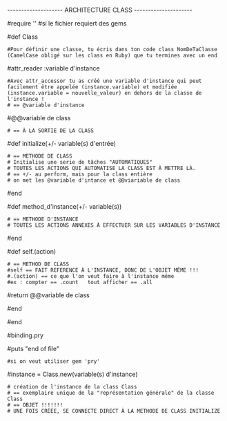-------------------- ARCHITECTURE CLASS ---------------------

#require ''
    #si le fichier requiert des gems



#def Class 

    #Pour définir une classe, tu écris dans ton code class NomDeTaClasse (CamelCase obligé sur les class en Ruby) que tu termines avec un end
   


#attr_reader :variable d'instance

    #Avec attr_accessor tu as créé une variable d'instance qui peut facilement être appelée (instance.variable) et modifiée (instance.variable = nouvelle_valeur) en dehors de la classe de l'instance !
    # == @variable d'instance



#@@variable de class

    # == À LA SORTIE DE LA CLASS 



#def initialize(+/- variable(s) d'entrée)

	# == METHODE DE CLASS
	# Initialise une serie de tâches "AUTOMATIQUES"
	# TOUTES LES ACTIONS QUI AUTOMATISE LA CLASS EST À METTRE LÀ.
    # == +/- au perform, mais pour la class entière
    # on met les @variable d'intance et @@viariable de class 

#end



#def method_d'instance(+/- variable(s))

    # == METHODE D'INSTANCE
    # TOUTES LES ACTIONS ANNEXES À EFFECTUER SUR LES VARIABLES D'INSTANCE  

#end 



#def self.(action)

    # == METHOD DE CLASS
    #self == FAIT REFERENCE À L'INSTANCE, DONC DE L'OBJET MÊME !!!
    #.(action) == ce que l'on veut faire à l'instance même
    #ex : compter == .count   tout afficher == .all

#return @@variable de class

#end

#end

#binding.pry

#puts "end of file"

    #si on veut utiliser gem 'pry'

#instance = Class.new(variable(s) d'instance)

    # création de l'instance de la class Class
    # == exemplaire unique de la "représentation générale" de la classe Class
    # == OBJET !!!!!!!
    # UNE FOIS CRÉÉE, SE CONNECTE DIRECT À LA METHODE DE CLASS INITIALIZE